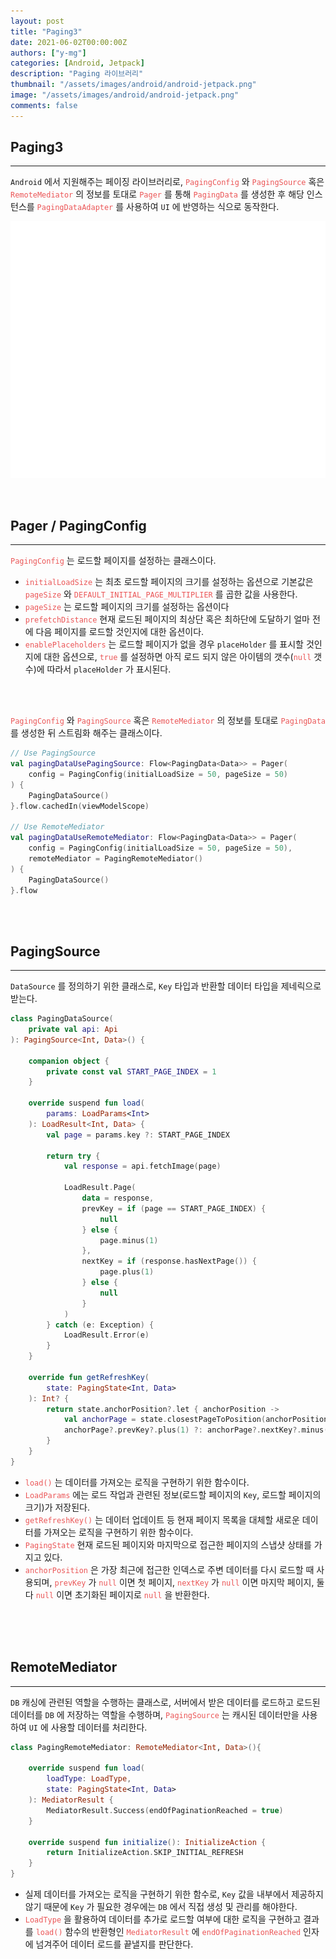 ```yaml
---
layout: post
title: "Paging3"
date: 2021-06-02T00:00:00Z
authors: ["y-mg"]
categories: [Android, Jetpack]
description: "Paging 라이브러리"
thumbnail: "/assets/images/android/android-jetpack.png"
image: "/assets/images/android/android-jetpack.png"
comments: false
---
```


## Paging3
***
`Android` 에서 지원해주는 페이징 라이브러리로, <code style="color: #eb5657;">PagingConfig</code> 와 <code style="color: #eb5657;">PagingSource</code> 혹은 <code style="color: #eb5657;">RemoteMediator</code> 의 정보를 토대로 <code style="color: #eb5657;">Pager</code> 를 통해 <code style="color: #eb5657;">PagingData</code> 를 생성한 후 해당 인스턴스를 <code style="color: #eb5657;">PagingDataAdapter</code> 를 사용하여 `UI` 에 반영하는 식으로 동작한다.
<br>

<div style="
background-color: #ffffff;
background-image: url(/assets/images/android/jetpack/paging.png);
background-size: contain;
background-repeat: no-repeat;
background-position: center center;
">
<img src="/assets/images/android/jetpack/paging.png" style="visibility: hidden;" />
</div>
<br>
<br>



## Pager / PagingConfig
***
<code style="color: #eb5657;">PagingConfig</code> 는 로드할 페이지를 설정하는 클래스이다.
- <code style="color: #eb5657;">initialLoadSize</code> 는 최초 로드할 페이지의 크기를 설정하는 옵션으로 기본값은 <code style="color: #eb5657;">pageSize</code> 와 <code style="color: #eb5657;">DEFAULT_INITIAL_PAGE_MULTIPLIER</code> 를 곱한 값을 사용한다.
- <code style="color: #eb5657;">pageSize</code> 는 로드할 페이지의 크기를 설정하는 옵션이다
- <code style="color: #eb5657;">prefetchDistance</code> 현재 로드된 페이지의 최상단 혹은 최하단에 도달하기 얼마 전에 다음 페이지를 로드할 것인지에 대한 옵션이다.
- <code style="color: #eb5657;">enablePlaceholders</code> 는 로드할 페이지가 없을 경우 `placeHolder` 를 표시할 것인지에 대한 옵션으로, <code style="color: #eb5657;">true</code> 를 설정하면 아직 로드 되지 않은 아이템의 갯수(<code style="color: #eb5657;">null</code> 갯수)에 따라서 `placeHolder` 가 표시된다.
<br/>
<br/>

<code style="color: #eb5657;">PagingConfig</code> 와 <code style="color: #eb5657;">PagingSource</code> 혹은 <code style="color: #eb5657;">RemoteMediator</code> 의 정보를 토대로 <code style="color: #eb5657;">PagingData</code> 를 생성한 뒤 스트림화 해주는 클래스이다.
<br/>

```kotlin
// Use PagingSource
val pagingDataUsePagingSource: Flow<PagingData<Data>> = Pager(
    config = PagingConfig(initialLoadSize = 50, pageSize = 50)
) {
    PagingDataSource()
}.flow.cachedIn(viewModelScope)

// Use RemoteMediator
val pagingDataUseRemoteMediator: Flow<PagingData<Data>> = Pager(
    config = PagingConfig(initialLoadSize = 50, pageSize = 50),
    remoteMediator = PagingRemoteMediator()
) {
    PagingDataSource()
}.flow
```
<br/>
<br/>



## PagingSource
***
`DataSource` 를 정의하기 위한 클래스로, `Key` 타입과 반환할 데이터 타입을 제네릭으로 받는다.
<br/>

```kotlin
class PagingDataSource(
    private val api: Api
): PagingSource<Int, Data>() {

    companion object {
        private const val START_PAGE_INDEX = 1
    }

    override suspend fun load(
        params: LoadParams<Int>
    ): LoadResult<Int, Data> {
        val page = params.key ?: START_PAGE_INDEX

        return try {
            val response = api.fetchImage(page)
            
            LoadResult.Page(
                data = response,
                prevKey = if (page == START_PAGE_INDEX) {
                    null 
                } else { 
                    page.minus(1)
                },
                nextKey = if (response.hasNextPage()) {
                    page.plus(1) 
                } else { 
                    null
                }
            )
        } catch (e: Exception) {
            LoadResult.Error(e)
        }
    }

    override fun getRefreshKey(
        state: PagingState<Int, Data>
    ): Int? {
        return state.anchorPosition?.let { anchorPosition ->
            val anchorPage = state.closestPageToPosition(anchorPosition)
            anchorPage?.prevKey?.plus(1) ?: anchorPage?.nextKey?.minus(1)
        }
    }
}
```
- <code style="color: #eb5657;">load()</code> 는 데이터를 가져오는 로직을 구현하기 위한 함수이다.
- <code style="color: #eb5657;">LoadParams</code> 에는 로드 작업과 관련된 정보(로드할 페이지의 `Key`, 로드할 페이지의 크기)가 저장된다.
- <code style="color: #eb5657;">getRefreshKey()</code> 는 데이터 업데이트 등 현재 페이지 목록을 대체할 새로운 데이터를 가져오는 로직을 구현하기 위한 함수이다.
- <code style="color: #eb5657;">PagingState</code> 현재 로드된 페이지와 마지막으로 접근한 페이지의 스냅샷 상태를 가지고 있다.
- <code style="color: #eb5657;">anchorPosition</code> 은 가장 최근에 접근한 인덱스로 주변 데이터를 다시 로드할 때 사용되며, <code style="color: #eb5657;">prevKey</code> 가 <code style="color: #eb5657;">null</code> 이면 첫 페이지, <code style="color: #eb5657;">nextKey</code> 가 <code style="color: #eb5657;">null</code> 이면 마지막 페이지, 둘 다 <code style="color: #eb5657;">null</code> 이면 초기화된 페이지로 <code style="color: #eb5657;">null</code> 을 반환한다.
<br/>
<br/>
<br/>



## RemoteMediator
***
`DB` 캐싱에 관련된 역할을 수행하는 클래스로, 서버에서 받은 데이터를 로드하고 로드된 데이터를 `DB` 에 저장하는 역할을 수행하며, <code style="color: #eb5657;">PagingSource</code> 는 캐시된 데이터만을 사용하여 `UI` 에 사용할 데이터를 처리한다.
<br/>

```kotlin
class PagingRemoteMediator: RemoteMediator<Int, Data>(){

    override suspend fun load(
        loadType: LoadType,
        state: PagingState<Int, Data>
    ): MediatorResult {
        MediatorResult.Success(endOfPaginationReached = true)
    }

    override suspend fun initialize(): InitializeAction {
        return InitializeAction.SKIP_INITIAL_REFRESH
    }
}
```
- 실제 데이터를 가져오는 로직을 구현하기 위한 함수로, `Key` 값을 내부에서 제공하지 않기 때문에 `Key` 가 필요한 경우에는 `DB` 에서 직접 생성 및 관리를 해야한다.
- <code style="color: #eb5657;">LoadType</code> 을 활용하여 데이터를 추가로 로드할 여부에 대한 로직을 구현하고 결과를 <code style="color: #eb5657;">load()</code> 함수의 반환형인 <code style="color: #eb5657;">MediatorResult</code> 에 <code style="color: #eb5657;">endOfPaginationReached</code> 인자에 넘겨주어 데이터 로드를 끝낼지를 판단한다.